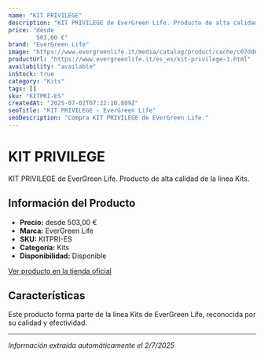 ```yaml
---
name: "KIT PRIVILEGE"
description: "KIT PRIVILEGE de EverGreen Life. Producto de alta calidad."
price: "desde
        503,00 €"
brand: "EverGreen Life"
image: "https://www.evergreenlife.it/media/catalog/product/cache/c07dd61d864357977e19899508bed4cf/s/k/sku-mistop.png"
productUrl: "https://www.evergreenlife.it/es_es/kit-privilege-1.html"
availability: "available"
inStock: true
category: "Kits"
tags: []
sku: "KITPRI-ES"
createdAt: "2025-07-02T07:22:10.809Z"
seoTitle: "KIT PRIVILEGE - EverGreen Life"
seoDescription: "Compra KIT PRIVILEGE de EverGreen Life."
---
```


# KIT PRIVILEGE

KIT PRIVILEGE de EverGreen Life. Producto de alta calidad de la línea Kits.

## Información del Producto

- **Precio:** desde
        503,00 €
- **Marca:** EverGreen Life
- **SKU:** KITPRI-ES
- **Categoría:** Kits
- **Disponibilidad:** Disponible

[Ver producto en la tienda oficial](https://www.evergreenlife.it/es_es/kit-privilege-1.html)

## Características

Este producto forma parte de la línea Kits de EverGreen Life, reconocida por su calidad y efectividad.

---

*Información extraída automáticamente el 2/7/2025*
